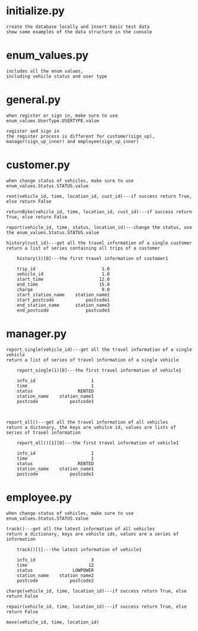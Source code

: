 # initialize.py

    create the database locally and insert basic test data
    show some examples of the data structure in the console

# enum_values.py

    includes all the enum values,
    including vehicle status and user type

# general.py

    when register or sign in, make sure to use enum_values.UserType.USERTYPE.value

    register and sign in
    the register process is different for customer(sign_up),
    manager(sign_up_inner) and employee(sign_up_inner)

# customer.py

    when change status of vehicles, make sure to use enum_values.Status.STATUS.value

    rent(vehicle_id, time, location_id, cust_id)---if success return True, else return False

    returnBike(vehicle_id, time, location_id, cust_id)---if success return True, else return False

    report(vehicle_id, time, status, location_id)---change the status, use the enum_values.Status.STATUS.value
    
    history(cust_id)---get all the travel information of a single customer
    return a list of series containing all trips of a customer

        history(1)[0]---the first travel information of customer1

        trip_id                         1.0
        vehicle_id                      1.0
        start_time                     12.0
        end_time                       15.0
        charge                          9.0
        start_station_name    station_name1
        start_postcode            postcode1
        end_station_name      station_name3
        end_postcode              postcode3

# manager.py

    report_single(vehicle_id)---get all the travel information of a single vehicle
    return a list of series of travel information of a single vehicle

        report_single(1)[0]---the first travel information of vehicle1

        info_id                     1
        time                        1
        status                 RENTED
        station_name    station_name1
        postcode            postcode1



    report_all()---get all the travel information of all vehicles
    return a dictonary, the keys are vehilce id, values are lists of series of travel information

        report_all()[1][0]---the first travel information of vehicle1

        info_id                     1
        time                        1
        status                 RENTED
        station_name    station_name1
        postcode            postcode1

# employee.py

    when change status of vehicles, make sure to use enum_values.Status.STATUS.value

    track()---get all the latest information of all vehicles
    return a dictionary, keys are vehicle ids, values are a series of information

        track()[1]---the latest information of vehicle1

        info_id                     3
        time                       12
        status               LOWPOWER
        station_name    station_name2
        postcode            postcode2

    charge(vehicle_id, time, location_id)---if success return True, else return False

    repair(vehicle_id, time, location_id)---if success return True, else return False

    move(vehicle_id, time, location_id)
